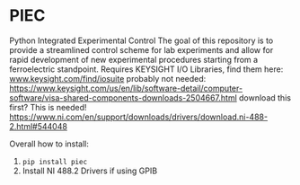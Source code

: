 # PIEC
 Python Integrated Experimental Control
 The goal of this repository is to provide a streamlined control scheme for lab experiments and allow for rapid development
 of new experimental procedures starting from a ferroelectric standpoint.
 Requires KEYSIGHT I/O Libraries, find them here: www.keysight.com/find/iosuite
probably not needed:
 https://www.keysight.com/us/en/lib/software-detail/computer-software/visa-shared-components-downloads-2504667.html download this first?
This is needed!
 https://www.ni.com/en/support/downloads/drivers/download.ni-488-2.html#544048


Overall how to install:
1. ```pip install piec```
2. Install NI 488.2 Drivers if using GPIB
